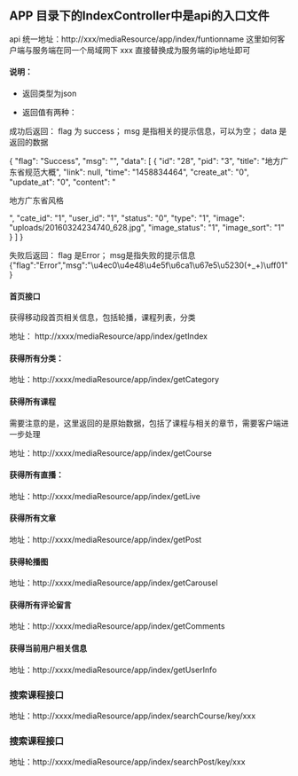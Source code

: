 ## APP 目录下的IndexController中是api的入口文件
api 统一地址：http://xxx/mediaResource/app/index/funtionname
这里如何客户端与服务端在同一个局域网下
xxx 直接替换成为服务端的ip地址即可

#### 说明：

- 返回类型为json

- 返回值有两种：

成功后返回： flag 为 success； msg 是指相关的提示信息，可以为空； data 是返回的数据

{
    "flag": "Success",
    "msg": "",
    "data": [
        {
            "id": "28",
            "pid": "3",
            "title": "地方广东省规范大概",
            "link": null,
            "time": "1458834464",
            "create_at": "0",
            "update_at": "0",
            "content": "<p>地方广东省风格</p>",
            "cate_id": "1",
            "user_id": "1",
            "status": "0",
            "type": "1",
            "image": "uploads/20160324234740_628.jpg",
            "image_status": "1",
            "image_sort": "1"
        }
    ]
}

失败后返回： flag 是Error； msg是指失败的提示信息
{"flag":"Error","msg":"\u4ec0\u4e48\u4e5f\u6ca1\u67e5\u5230(+_+)\uff01"}

#### 首页接口
获得移动段首页相关信息，包括轮播，课程列表，分类

地址： http://xxxx/mediaResource/app/index/getIndex

#### 获得所有分类：

地址：http://xxxx/mediaResource/app/index/getCategory
 
#### 获得所有课程
需要注意的是，这里返回的是原始数据，包括了课程与相关的章节，需要客户端进一步处理

地址：http://xxxx/mediaResource/app/index/getCourse

#### 获得所有直播：

地址：http://xxxx/mediaResource/app/index/getLive
 
#### 获得所有文章

地址：http://xxxx/mediaResource/app/index/getPost

#### 获得轮播图

地址：http://xxxx/mediaResource/app/index/getCarousel

#### 获得所有评论留言

地址：http://xxxx/mediaResource/app/index/getComments

#### 获得当前用户相关信息

地址：http://xxxx/mediaResource/app/index/getUserInfo

### 搜索课程接口

地址：http://xxxx/mediaResource/app/index/searchCourse/key/xxx

### 搜索课程接口

地址：http://xxxx/mediaResource/app/index/searchPost/key/xxx
